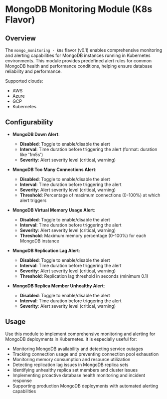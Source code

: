 # MongoDB Monitoring Module (K8s Flavor)

## Overview

The `mongo_monitoring - k8s` flavor (v0.1) enables comprehensive monitoring and alerting capabilities for MongoDB instances running in Kubernetes environments. This module provides predefined alert rules for common MongoDB health and performance conditions, helping ensure database reliability and performance.

Supported clouds:
- AWS
- Azure
- GCP
- Kubernetes

## Configurability

- **MongoDB Down Alert**:
  - **Disabled**: Toggle to enable/disable the alert
  - **Interval**: Time duration before triggering the alert (format: duration like '1m5s')
  - **Severity**: Alert severity level (critical, warning)

- **MongoDB Too Many Connections Alert**:
  - **Disabled**: Toggle to enable/disable the alert
  - **Interval**: Time duration before triggering the alert
  - **Severity**: Alert severity level (critical, warning)
  - **Threshold**: Percentage of maximum connections (0-100%) at which alert triggers

- **MongoDB Virtual Memory Usage Alert**:
  - **Disabled**: Toggle to enable/disable the alert
  - **Interval**: Time duration before triggering the alert
  - **Severity**: Alert severity level (critical, warning)
  - **Threshold**: Maximum memory percentage (0-100%) for each MongoDB instance

- **MongoDB Replication Lag Alert**:
  - **Disabled**: Toggle to enable/disable the alert
  - **Interval**: Time duration before triggering the alert
  - **Severity**: Alert severity level (critical, warning)
  - **Threshold**: Replication lag threshold in seconds (minimum 0.1)

- **MongoDB Replica Member Unhealthy Alert**:
  - **Disabled**: Toggle to enable/disable the alert
  - **Interval**: Time duration before triggering the alert
  - **Severity**: Alert severity level (critical, warning)

## Usage

Use this module to implement comprehensive monitoring and alerting for MongoDB deployments in Kubernetes. It is especially useful for:

- Monitoring MongoDB availability and detecting service outages
- Tracking connection usage and preventing connection pool exhaustion
- Monitoring memory consumption and resource utilization
- Detecting replication lag issues in MongoDB replica sets
- Identifying unhealthy replica set members and cluster issues
- Implementing proactive database health monitoring and incident response
- Supporting production MongoDB deployments with automated alerting capabilities
